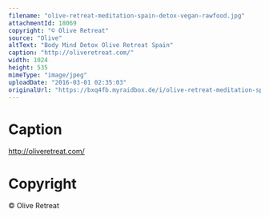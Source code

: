 ```yaml
---
filename: "olive-retreat-meditation-spain-detox-vegan-rawfood.jpg"
attachmentId: 18069
copyright: "© Olive Retreat"
source: "Olive"
altText: "Body Mind Detox Olive Retreat Spain"
caption: "http://oliveretreat.com/"
width: 1024
height: 535
mimeType: "image/jpeg"
uploadDate: "2016-03-01 02:35:03"
originalUrl: "https://bxq4fb.myraidbox.de/i/olive-retreat-meditation-spain-detox-vegan-rawfood.jpg"
---
```


# Caption

http://oliveretreat.com/

# Copyright

© Olive Retreat
